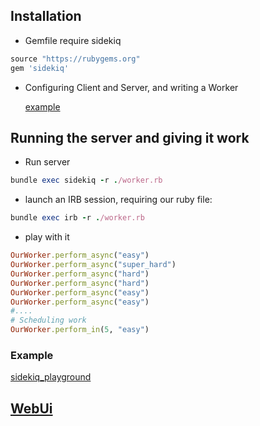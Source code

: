 ## Installation

* Gemfile require sidekiq

```ruby
source "https://rubygems.org"
gem 'sidekiq'
```
* Configuring Client and Server, and writing a Worker

   [example](worker.rb)

## Running the server and giving it work

* Run server

```ruby
bundle exec sidekiq -r ./worker.rb
```

* launch an IRB session, requiring our ruby file:

```ruby
bundle exec irb -r ./worker.rb
```

* play with it

```ruby
OurWorker.perform_async("easy")
OurWorker.perform_async("super_hard")
OurWorker.perform_async("hard")
OurWorker.perform_async("hard")
OurWorker.perform_async("easy")
OurWorker.perform_async("easy")
#....
# Scheduling work
OurWorker.perform_in(5, "easy")

```

### Example 

[sidekiq_playground](https://github.com/carmen0208/trySidekiq/tree/master/sidekiq_playground)

## [WebUi](doc/webui.md)

